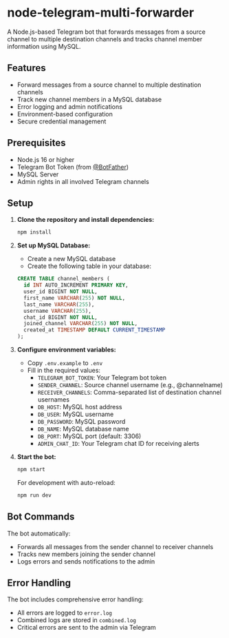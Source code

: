 # node-telegram-multi-forwarder
A Node.js-based Telegram bot that forwards messages from a source channel to multiple destination channels and tracks channel member information using MySQL.


## Features

- Forward messages from a source channel to multiple destination channels
- Track new channel members in a MySQL database
- Error logging and admin notifications
- Environment-based configuration
- Secure credential management

## Prerequisites

- Node.js 16 or higher
- Telegram Bot Token (from [@BotFather](https://t.me/botfather))
- MySQL Server
- Admin rights in all involved Telegram channels

## Setup

1. **Clone the repository and install dependencies:**
   ```bash
   npm install
   ```

2. **Set up MySQL Database:**
   - Create a new MySQL database
   - Create the following table in your database:
   ```sql
   CREATE TABLE channel_members (
     id INT AUTO_INCREMENT PRIMARY KEY,
     user_id BIGINT NOT NULL,
     first_name VARCHAR(255) NOT NULL,
     last_name VARCHAR(255),
     username VARCHAR(255),
     chat_id BIGINT NOT NULL,
     joined_channel VARCHAR(255) NOT NULL,
     created_at TIMESTAMP DEFAULT CURRENT_TIMESTAMP
   );
   ```

3. **Configure environment variables:**
   - Copy `.env.example` to `.env`
   - Fill in the required values:
     - `TELEGRAM_BOT_TOKEN`: Your Telegram bot token
     - `SENDER_CHANNEL`: Source channel username (e.g., @channelname)
     - `RECEIVER_CHANNELS`: Comma-separated list of destination channel usernames
     - `DB_HOST`: MySQL host address
     - `DB_USER`: MySQL username
     - `DB_PASSWORD`: MySQL password
     - `DB_NAME`: MySQL database name
     - `DB_PORT`: MySQL port (default: 3306)
     - `ADMIN_CHAT_ID`: Your Telegram chat ID for receiving alerts

4. **Start the bot:**
   ```bash
   npm start
   ```

   For development with auto-reload:
   ```bash
   npm run dev
   ```

## Bot Commands

The bot automatically:
- Forwards all messages from the sender channel to receiver channels
- Tracks new members joining the sender channel
- Logs errors and sends notifications to the admin

## Error Handling

The bot includes comprehensive error handling:
- All errors are logged to `error.log`
- Combined logs are stored in `combined.log`
- Critical errors are sent to the admin via Telegram
